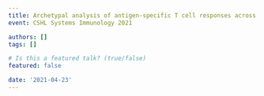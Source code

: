 ```yaml
---
title: Archetypal analysis of antigen-specific T cell responses across conditions
event: CSHL Systems Immunology 2021

authors: []
tags: []

# Is this a featured talk? (true/false)
featured: false

date: '2021-04-23'
---
```

